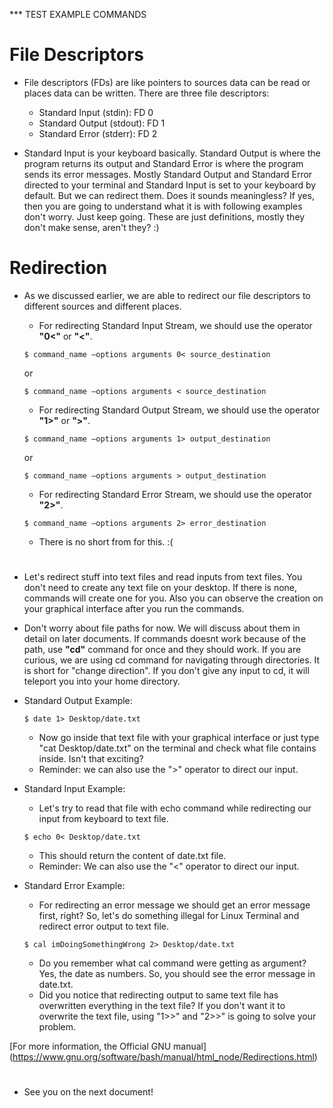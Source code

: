 *** TEST EXAMPLE COMMANDS

# File Descriptors
  * File descriptors (FDs) are like pointers to sources data can be read or places data can be written. There are three file descriptors:
    * Standard Input (stdin): FD 0
    * Standard Output (stdout): FD 1
    * Standard Error (stderr): FD 2

  * Standard Input is your keyboard basically. Standard Output is where the program returns its output and Standard Error is where the program sends its error messages. Mostly Standard Output and Standard Error directed to your terminal and Standard Input is set to your keyboard by default. But we can redirect them. Does it sounds meaningless? If yes, then you are going to understand what it is with following examples don't worry. Just keep going. These are just definitions, mostly they don't make sense, aren't they? :)

  # Redirection
  * As we discussed earlier, we are able to redirect our file descriptors to different sources and different places.
    * For redirecting Standard Input Stream, we should use the operator **"0<"** or **"<"**. 
    ```
    $ command_name –options arguments 0< source_destination
    ```
    or
    ```
    $ command_name –options arguments < source_destination
    ```

    * For redirecting Standard Output Stream, we should use the operator **"1>"** or **">"**.
    ```
    $ command_name –options arguments 1> output_destination
    ```
    or 
    ```
    $ command_name –options arguments > output_destination
    ```

    * For redirecting Standard Error Stream, we should use the operator **"2>"**.
    ```
    $ command_name –options arguments 2> error_destination
    ```
      * There is no short from for this. :(
    
  #
  * Let's redirect stuff into text files and read inputs from text files. You don't need to create any text file on your desktop. If there is none, commands will create one for you. Also you can observe the creation on your graphical interface after you run the commands. 
  * Don't worry about file paths for now. We will discuss about them in detail on later documents. If commands doesnt work because of the path, use **"cd"** command for once and they should work. If you are curious, we are using cd command for navigating through directories. It is short for "change direction". If you don't give any input to cd, it will teleport you into your home directory.

  * Standard Output Example:
    ```
    $ date 1> Desktop/date.txt
    ```
    * Now go inside that text file with your graphical interface or just type "cat Desktop/date.txt" on the terminal and check what file contains inside. Isn't that exciting?
    * Reminder: we can also use the ">" operator to direct our input. 

  * Standard Input Example:
    * Let's try to read that file with echo command while redirecting our input from keyboard to text file.
    ```
    $ echo 0< Desktop/date.txt
    ```
    * This should return the content of date.txt file.
    * Reminder: We can also use the "<" operator to direct our input. 

  * Standard Error Example:
    * For redirecting an error message we should get an error message first, right? So, let's do something illegal for Linux Terminal and redirect error output to text file.
    ```
    $ cal imDoingSomethingWrong 2> Desktop/date.txt
    ```
    * Do you remember what cal command were getting as argument? Yes, the date as numbers. So, you should see the error message in date.txt.
    * Did you notice that redirecting output to same text file has overwritten everything in the text file? If you don't want it to overwrite the text file, using "1>>" and "2>>" is going to solve your problem.

  [For more information, the Official GNU manual] (https://www.gnu.org/software/bash/manual/html_node/Redirections.html)
 #
 * See you on the next document!